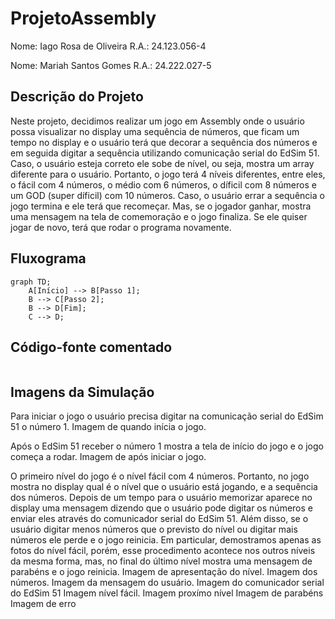 # ProjetoAssembly
Nome: Iago Rosa de Oliveira R.A.: 24.123.056-4

Nome: Mariah Santos Gomes R.A.: 24.222.027-5

## Descrição do Projeto

Neste projeto, decidimos realizar um jogo em Assembly onde o usuário possa visualizar no display uma sequência de números, que ficam um tempo no display e o usuário terá que decorar a sequência dos números e em seguida digitar a sequência utilizando comunicação serial do EdSim 51. Caso, o usuário esteja correto ele sobe de nível, ou seja, mostra um array diferente para o usuário. Portanto, o jogo terá 4 níveis diferentes, entre eles, o fácil com 4 números, o médio com 6 números, o díficil com 8 números e um GOD (super díficil) com 10 números. Caso, o usuário errar a sequência o jogo termina e ele terá que recomeçar. Mas, se o jogador ganhar, mostra uma mensagem na tela de comemoração e o jogo finaliza. Se ele quiser jogar de novo, terá que rodar o programa novamente. 

## Fluxograma
```mermaid
graph TD;
    A[Início] --> B[Passo 1];
    B --> C[Passo 2];
    B --> D[Fim];
    C --> D;
```

## Código-fonte comentado

```javascript

```

## Imagens da Simulação
Para iniciar o jogo o usuário precisa digitar na comunicação serial do EdSim 51 o número 1.
Imagem de quando inícia o jogo.

Após o EdSim 51 receber o número 1 mostra a tela de início do jogo e o jogo começa a rodar. 
Imagem de após iniciar o jogo.

O primeiro nível do jogo é o nível fácil com 4 números. Portanto, no jogo mostra no display qual é o nível que o usuário está jogando, e a sequência dos números. Depois de um tempo para o usuário memorizar aparece no display uma mensagem dizendo que o usuário pode digitar os números e enviar eles através do comunicador serial do EdSim 51. Além disso, se o usuário digitar menos números que o previsto do nível ou digitar mais números ele perde e o jogo reinicia.  Em particular, demostramos apenas as fotos do nível fácil, porém, esse procedimento acontece nos outros níveis da mesma forma, mas, no final do último nível mostra uma mensagem de parabéns e o jogo reinicia.
Imagem de apresentação do nível.
Imagem dos números.
Imagem da mensagem do usuário.
Imagem do comunicador serial do EdSim 51
Imagem nível fácil.
Imagem proxímo nível
Imagem de parabéns
Imagem de erro
